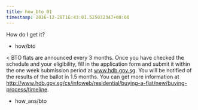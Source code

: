 ```yaml
---
title: how_bto_01
timestamp: 2016-12-28T16:43:01.525032347+08:00
---
```


How do I get it?
* how/bto

< BTO flats are announced every 3 months. Once you have checked the schedule and your eligibility, fill in the application form and submit it within the one week submission period at www.hdb.gov.sg. You will be notified of the results of the ballot in 1.5 months. You can get more information at http://www.hdb.gov.sg/cs/infoweb/residential/buying-a-flat/new/buying-process/timeline.
* how_ans/bto
